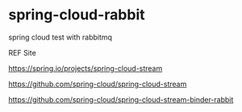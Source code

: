 # spring-cloud-rabbit

spring cloud test with rabbitmq 



REF Site 

https://spring.io/projects/spring-cloud-stream

https://github.com/spring-cloud/spring-cloud-stream

https://github.com/spring-cloud/spring-cloud-stream-binder-rabbit


